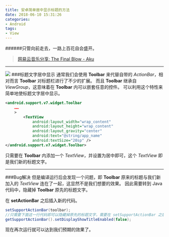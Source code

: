 ```yaml
---
title: 安卓简单居中显示标题的方法
date: 2018-06-10 15:31:26
categories:
- Android
tags:
- View
---
```

######只管向前走去，一路上百花自会盛开。
>[网易云音乐分享: The Final Blow - Aku](http://music.163.com/m/song?id=28875304&userid=67785241)
***
![](image.jpg)
###标题文字居中显示
通常我们会使用 **Toolbar** 来代替自带的 *ActionBar*，相对而言 **Toolbar** 对标题栏进行了不少的扩展。
而且 **Toolbar** 继承自 *ViewGroup*，这意味着在 **Toolbar** 内可以嵌套任意的控件。
可以利用这个特性来简单地使标题文字居中显示。

```xml {.line-numbers}
<android.support.v7.widget.Toolbar
    ……
    >
        <TextView
            android:layout_width="wrap_content"
            android:layout_height="wrap_content"
            android:layout_gravity="center"
            android:text="@string/app_name"
            android:textSize="20sp" />
</android.support.v7.widget.Toolbar>
```

只需要在 **Toolbar** 内添加一个 *TextView*，并设置为居中即可，这个 *TextView* 即是我们新的标题文字。
***
###Bug解决
但是编译运行后会发现一个问题，即 **Toolbar** 原来的标题与我们新加入的 *TextView* 连在了一起，这显然不是我们想要的效果。
因此需要转到 Java 代码中，隐藏掉 **Toolbar** 原先的标题文字。

在 **setActionBar** 之后插入新的代码。
```java {.line-numbers}
setSupportActionBar(toolbar);
//只需要下面这一行代码即可以隐藏掉原先的标题文字，需要在 setSupportActionBar 之后再调用。
getSupportActionBar().setDisplayShowTitleEnabled(false);
```
现在再次运行就可以达到我们预期的效果了。